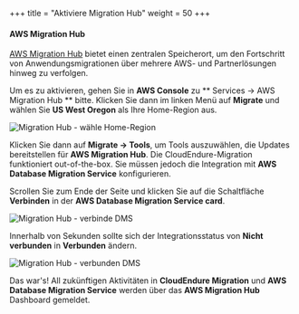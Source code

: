 +++
title = "Aktiviere Migration Hub"
weight = 50
+++

#### AWS Migration Hub

<a href="https://aws.amazon.com/migration-hub/" target="_blank">AWS Migration Hub</a> 
bietet einen zentralen Speicherort, um den Fortschritt von Anwendungsmigrationen über mehrere AWS- und Partnerlösungen hinweg zu verfolgen.


Um es zu aktivieren, gehen Sie in **AWS Console** zu ** Services -> AWS Migration Hub ** bitte.
Klicken Sie dann im linken Menü auf **Migrate** und wählen Sie **US West Oregon** als Ihre Home-Region aus.

![Migration Hub - wähle Home-Region](/intro/migration-hub-choose-home-region.png)

Klicken Sie dann auf **Migrate -> Tools**, um Tools auszuwählen, die Updates bereitstellen
für **AWS Migration Hub**. Die CloudEndure-Migration funktioniert out-of-the-box.
Sie müssen jedoch die Integration mit **AWS Database Migration Service** konfigurieren.

Scrollen Sie zum Ende der Seite und klicken Sie auf die Schaltfläche **Verbinden** in der **AWS Database Migration Service card**.

![Migration Hub - verbinde DMS](/intro/migration-hub-connect-dms.png)

Innerhalb von Sekunden sollte sich der Integrationsstatus von **Nicht verbunden** in **Verbunden** ändern.

![Migration Hub - verbunden DMS](/intro/migration-hub-connect-dms-connected.png)

Das war's! All zukünftigen Aktivitäten in **CloudEndure Migration**
und **AWS Database Migration Service** werden über das **AWS Migration Hub** Dashboard gemeldet.

